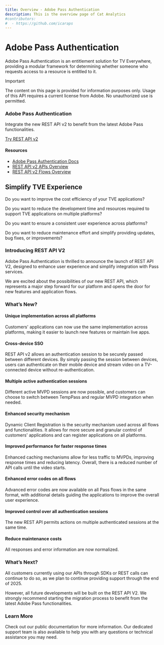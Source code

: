 ```yaml
---
title: Overview - Adobe Pass Authentication
description: This is the overview page of Cat Analytics
#contributors:
#  - https://github.com/icaraps 
---
```


<Hero slots="heading, text"></Hero>

# Adobe Pass Authentication

Adobe Pass Authentication is an entitlement solution for TV Everywhere, providing a modular framework for determining whether someone who requests access to a resource is entitled to it.
<InlineAlert variant="warning" slots="header, text"></InlineAlert>

Important

The content on this page is provided for information purposes only. Usage of this API requires a current license from Adobe. No unauthorized use is permitted.

<AnnouncementBlock slots="heading, text, button"></AnnouncementBlock>

### Adobe Pass Authentication

Integrate the new REST API v2 to benefit from the latest Adobe Pass functionalities.

[Try REST API v2](api/rest_api_v2/interactive)

<Resources slots="heading, links"></Resources>

#### Resources

* [Adobe Pass Authentication Docs](https://experienceleague.adobe.com/en/docs/pass/authentication/home)
* [REST API v2 APIs Overview](https://experienceleague.adobe.com/en/docs/pass/authentication/programmer-integration-guide/rest-api-v2/rest-api-v2-apis/rest-api-v2-apis-overview)
* [REST API v2 Flows Overview](https://experienceleague.adobe.com/en/docs/pass/authentication/programmer-integration-guide/rest-api-v2/rest-api-v2-flows/rest-api-v2-flows-overview)

## Simplify TVE Experience

Do you want to improve the cost efficiency of your TVE applications?

Do you want to reduce the development time and resources required to support TVE applications on multiple platforms?

Do you want to ensure a consistent user experience across platforms?

Do you want to reduce maintenance effort and simplify providing updates, bug fixes, or improvements?

### Introducing REST API V2

Adobe Pass Authentication is thrilled to announce the launch of REST API V2, designed to enhance user experience and simplify integration with Pass services.

We are excited about the possibilities of our new REST API, which represents a major step forward for our platform and opens the door for new features and application flows.

### What’s New?

#### Unique implementation across all platforms

Customers' applications can now use the same implementation across platforms, making it easier to launch new features or maintain live apps.

#### Cross-device SSO

REST API v2 allows an authentication session to be securely passed between different devices. By simply passing the session between devices, users can authenticate on their mobile device and stream video on a TV-connected device without re-authentication.

#### Multiple active authentication sessions

Different active MVPD sessions are now possible, and customers can choose to switch between TempPass and regular MVPD integration when needed.

#### Enhanced security mechanism

Dynamic Client Registration is the security mechanism used across all flows and functionalities. It allows for more secure and granular control of customers' applications and can register applications on all platforms.

#### Improved performance for faster response times

Enhanced caching mechanisms allow for less traffic to MVPDs, improving response times and reducing latency. Overall, there is a reduced number of API calls until the video starts.

#### Enhanced error codes on all flows

Advanced error codes are now available on all Pass flows in the same format, with additional details guiding the applications to improve the overall user experience.

#### Improved control over all authentication sessions

The new REST API permits actions on multiple authenticated sessions at the same time.

#### Reduce maintenance costs

All responses and error information are now normalized.

### What’s Next?

All customers currently using our APIs through SDKs or REST calls can continue to do so, as we plan to continue providing support through the end of 2025.

However, all future developments will be built on the REST API V2. We strongly recommend starting the migration process to benefit from the latest Adobe Pass functionalities.

### Learn More

Check out our public documentation for more information. Our dedicated support team is also available to help you with any questions or technical assistance you may need.

